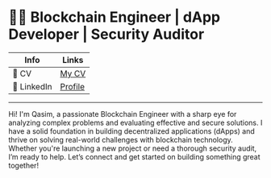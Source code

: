 # 👨‍💻 Blockchain Engineer | dApp Developer | Security Auditor

| **Info**        | **Links**                                                                 |
|-----------------|----------------------------------------------------------------------------|
| 📄 CV           | [My CV](https://drive.google.com/file/d/1fJAIl68beTzdtIq2FcqvgJP019brpFmo/view?usp=sharing)                                |
| 🔗 LinkedIn     | [Profile](https://www.linkedin.com/in/qasim-ikram-portfolio/)       |

---

Hi! I'm Qasim, a passionate Blockchain Engineer with a sharp eye for analyzing complex problems and evaluating effective and secure solutions. I have a solid foundation in building decentralized applications (dApps) and thrive on solving real-world challenges with blockchain technology. Whether you're launching a new project or need a thorough security audit, I’m ready to help. Let’s connect and get started on building something great together!
